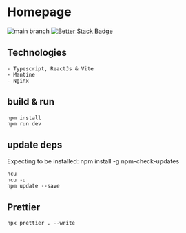 # Homepage

![main branch](https://github.com/OskarWestmeijer/homepage/actions/workflows/main-build-test-release.yml/badge.svg)
[![Better Stack Badge](https://uptime.betterstack.com/status-badges/v1/monitor/vmxf.svg)](https://uptime.betterstack.com/?utm_source=status_badge)
## Technologies

```
- Typescript, ReactJs & Vite
- Mantine
- Nginx
```

## build & run

```
npm install
npm run dev
```

## update deps

Expecting to be installed: npm install -g npm-check-updates

```
ncu
ncu -u
npm update --save
```

## Prettier

```
npx prettier . --write
```

